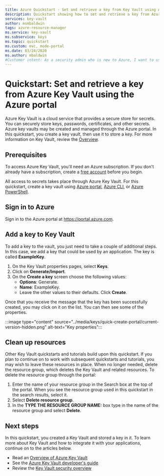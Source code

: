 ```yaml
---
title: Azure Quickstart - Set and retrieve a key from Key Vault using Azure portal | Microsoft Docs
description: Quickstart showing how to set and retrieve a key from Azure Key Vault using the Azure portal
services: key-vault
author: msmbaldwin
tags: azure-resource-manager
ms.service: key-vault
ms.subservice: keys
ms.topic: quickstart
ms.custom: mvc, mode-portal
ms.date: 03/24/2020
ms.author: mbaldwin
#Customer intent: As a security admin who is new to Azure, I want to use Key Vault to securely store keys in Azure
---
```

# Quickstart: Set and retrieve a key from Azure Key Vault using the Azure portal

Azure Key Vault is a cloud service that provides a secure store for secrets. You can securely store keys, passwords, certificates, and other secrets. Azure key vaults may be created and managed through the Azure portal. In this quickstart, you create a key vault, then use it to store a key. For more information on Key Vault, review the [Overview](../general/overview.md).

## Prerequisites

To access Azure Key Vault, you'll need an Azure subscription. If you don't already have a subscription, create a [free account](https://azure.microsoft.com/free/?WT.mc_id=A261C142F) before you begin.

All access to secrets takes place through Azure Key Vault. For this quickstart, create a key vault using [Azure portal](../general/quick-create-portal.md), [Azure CLI](../general/quick-create-cli.md), or [Azure PowerShell](../general/quick-create-powershell.md).

## Sign in to Azure

Sign in to the Azure portal at https://portal.azure.com.

## Add a key to Key Vault

To add a key to the vault, you just need to take a couple of additional steps. In this case, we add a key that could be used by an application. The key is called **ExampleKey**.

1. On the Key Vault properties pages, select **Keys**.
2. Click on **Generate/Import**.
3. On the **Create a key** screen choose the following values:
    - **Options**: Generate.
    - **Name**: ExampleKey.
    - Leave the other values to their defaults. Click **Create**.

Once that you receive the message that the key has been successfully created, you may click on it on the list. You can then see some of the properties. 

:::image type="content" source="../media/keys/quick-create-portal/current-version-hidden.png" alt-text="Key properties":::

## Clean up resources

Other Key Vault quickstarts and tutorials build upon this quickstart. If you plan to continue on to work with subsequent quickstarts and tutorials, you may wish to leave these resources in place.
When no longer needed, delete the resource group, which deletes the Key Vault and related resources. To delete the resource group through the portal:

1. Enter the name of your resource group in the Search box at the top of the portal. When you see the resource group used in this quickstart in the search results, select it.
2. Select **Delete resource group**.
3. In the **TYPE THE RESOURCE GROUP NAME:** box type in the name of the resource group and select **Delete**.


## Next steps

In this quickstart, you created a Key Vault and stored a key in it. To learn more about Key Vault and how to integrate it with your applications, continue on to the articles below.

- Read an [Overview of Azure Key Vault](../general/overview.md)
- See the [Azure Key Vault developer's guide](../general/developers-guide.md)
- Review the [Key Vault security overview](../general/security-features.md)
